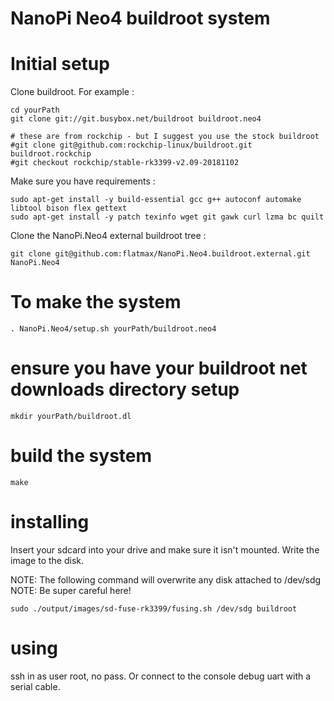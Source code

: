 # NanoPi Neo4 buildroot system

# Initial setup

Clone buildroot. For example :

```
cd yourPath
git clone git://git.busybox.net/buildroot buildroot.neo4

# these are from rockchip - but I suggest you use the stock buildroot
#git clone git@github.com:rockchip-linux/buildroot.git buildroot.rockchip
#git checkout rockchip/stable-rk3399-v2.09-20181102
```

Make sure you have requirements :
```
sudo apt-get install -y build-essential gcc g++ autoconf automake libtool bison flex gettext
sudo apt-get install -y patch texinfo wget git gawk curl lzma bc quilt
```

Clone the NanoPi.Neo4 external buildroot tree :
```
git clone git@github.com:flatmax/NanoPi.Neo4.buildroot.external.git NanoPi.Neo4
```

# To make the system

```
. NanoPi.Neo4/setup.sh yourPath/buildroot.neo4
```

# ensure you have your buildroot net downloads directory setup

```
mkdir yourPath/buildroot.dl
```

# build the system

```
make
```

# installing

Insert your sdcard into your drive and make sure it isn't mounted. Write the image to the disk.

NOTE: The following command will overwrite any disk attached to /dev/sdg
NOTE: Be super careful here!

```
sudo ./output/images/sd-fuse-rk3399/fusing.sh /dev/sdg buildroot
```

# using

ssh in as user root, no pass. Or connect to the console debug uart with a serial cable.
